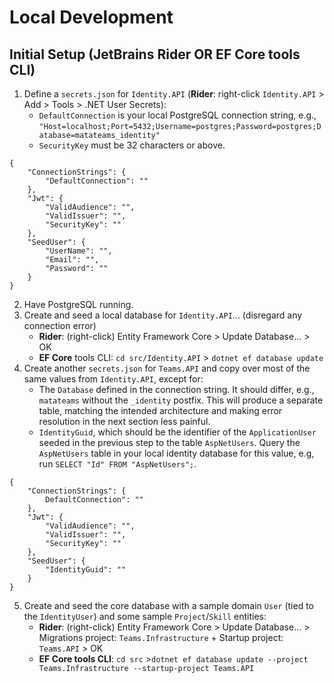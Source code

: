# Local Development

## Initial Setup (JetBrains Rider OR EF Core tools CLI)

1. Define a `secrets.json` for `Identity.API` (**Rider**: right-click `Identity.API` > Add > Tools > .NET User Secrets):
   * `DefaultConnection` is your local PostgreSQL connection string, e.g., `"Host=localhost;Port=5432;Username=postgres;Password=postgres;Database=matateams_identity"`
   * `SecurityKey` must be 32 characters or above.

```
{
    "ConnectionStrings": {
        "DefaultConnection": ""
    },
    "Jwt": {
        "ValidAudience": "",
        "ValidIssuer": "",
        "SecurityKey": "" 
    },
    "SeedUser": {
        "UserName": "",
        "Email": "",
        "Password": ""
    }
}
```

2. Have PostgreSQL running.
3. Create and seed a local database for `Identity.API`... (disregard any connection error)
   * **Rider**: (right-click) Entity Framework Core > Update Database... > OK
   * **EF Core** tools CLI: `cd src/Identity.API` > `dotnet ef database update`
4. Create another `secrets.json` for `Teams.API` and copy over most of the same values from `Identity.API`, except for:
   * The `Database` defined in the connection string. It should differ, e.g., `matateams` without the `_identity` postfix. This will produce a separate table, matching the intended architecture and making error resolution in the next section less painful.
   * `IdentityGuid`, which should be the identifier of the `ApplicationUser` seeded in the previous step to the table `AspNetUsers`. Query the `AspNetUsers` table in your local identity database for this value, e.g, run `SELECT "Id" FROM "AspNetUsers";`.

```
{
    "ConnectionStrings": {
        DefaultConnection": ""
    },
    "Jwt": {
        "ValidAudience": "",
        "ValidIssuer": "",
        "SecurityKey": ""
    },
    "SeedUser": {
        "IdentityGuid": ""
    }
}
```

5. Create and seed the core database with a sample domain `User` (tied to the `IdentityUser`) and some sample `Project`/`Skill` entities:
   * **Rider**: (right-click) Entity Framework Core > Update Database... > Migrations project: `Teams.Infrastructure` + Startup project: `Teams.API` > OK
   * **EF Core tools CLI**: `cd src` >`dotnet ef database update --project Teams.Infrastructure --startup-project Teams.API`



